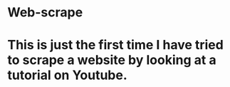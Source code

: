 # Web-scrape
# This is just the first time I have tried to scrape a website by looking at a tutorial on Youtube.

